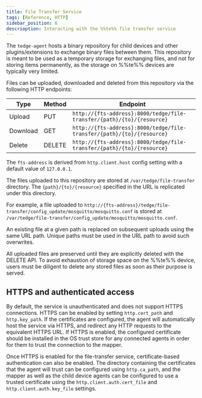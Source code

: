 ```yaml
---
title: File Transfer Service
tags: [Reference, HTTP]
sidebar_position: 6
descrioption: Interacting with the %%te%% file transfer service
---
```


The `tedge-agent` hosts a binary repository for child devices and other plugins/extensions to exchange binary files between them.
This repository is meant to be used as a temporary storage for exchanging files, and not for storing items permanently,
as the storage on %%te%% devices are typically very limited.

Files can be uploaded, downloaded and deleted from this repository via the following HTTP endpoints:

|Type|Method|Endpoint|
|----|------|--------|
|Upload|PUT|`http://{fts-address}:8000/tedge/file-transfer/{path}/{to}/{resource}`|
|Download|GET|`http://{fts-address}:8000/tedge/file-transfer/{path}/{to}/{resource}`|
|Delete|DELETE|`http://{fts-address}:8000/tedge/file-transfer/{path}/{to}/{resource}`|

The `fts-address` is derived from `http.client.host` config setting with a default value of `127.0.0.1`.

The files uploaded to this repository are stored at `/var/tedge/file-transfer` directory.
The `{path}/{to}/{resource}` specified in the URL is replicated under this directory.

For example, a file uploaded to `http://{fts-address}/tedge/file-transfer/config_update/mosquitto/mosquitto.conf`
is stored at `/var/tedge/file-transfer/config_update/mosquitto/mosquitto.conf`.

An existing file at a given path is replaced on subsequent uploads using the same URL path.
Unique paths must be used in the URL path to avoid such overwrites.

All uploaded files are preserved until they are explicitly deleted with the DELETE API.
To avoid exhaustion of storage space on the %%te%% device,
users must be diligent to delete any stored files as soon as their purpose is served.

## HTTPS and authenticated access
By default, the service is unauthenticated and does not support HTTPS connections.
HTTPS can be enabled by setting `http.cert_path` and `http.key_path`.
If the certificates are configured, the agent will automatically host the service via HTTPS, and redirect any
HTTP requests to the equivalent HTTPS URL.
If HTTPS is enabled, the configured certificate should be installed in the OS trust store for any connected agents
in order for them to trust the connection to the mapper.

Once HTTPS is enabled for the file-transfer service, certificate-based authentication can also be enabled.
The directory containing the certificates that the agent will trust can be configured using `http.ca_path`,
and the mapper as well as the child device agents can be configured to use a trusted certificate using the
`http.client.auth.cert_file` and `http.client.auth.key_file` settings.
